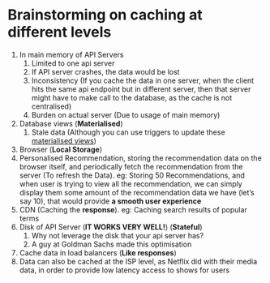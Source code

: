 # Brainstorming on caching at different levels

1. In main memory of API Servers
   1. Limited to one api server
   2. If API server crashes, the data would be lost
   3. Inconsistency (If you cache the data in one server, when the client hits the same api endpoint but in different server, then that server might have to make call to the database, as the cache is not centralised)
   4. Burden on actual server (Due to usage of main memory)
2. Database views (**Materialised**)
   1. Stale data (Although you can use triggers to update these [materialised views](https://docs.snowflake.com/en/user-guide/views-materialized))
3. Browser (**Local Storage**)
4. Personalised Recommendation, storing the recommendation data on the browser itself, and periodically fetch the recommendation from the server (To refresh the Data). eg: Storing 50 Recommendations, and when user is trying to view all the recommendation, we can simply display them some amount of the recommendation data we have (let’s say 10), that would provide **a smooth user experience**
5. CDN (Caching the **response**). eg: Caching search results of popular terms
6. Disk of API Server (**IT WORKS VERY WELL!**) (**Stateful**)
   1. Why not leverage the disk that your api server has?
   2. A guy at Goldman Sachs made this optimisation
7. Cache data in load balancers (**Like responses**)
8. Data can also be cached at the ISP level, as Netflix did with their media data, in order to provide low latency access to shows for users
